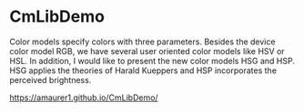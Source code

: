 # CmLibDemo
Color models specify colors with three parameters. Besides the device color model RGB, we have several user oriented color models like HSV or HSL. In addition, I would like to present the new color models HSG and HSP. HSG applies the theories of Harald Kueppers and HSP incorporates the perceived brightness.

https://amaurer1.github.io/CmLibDemo/
